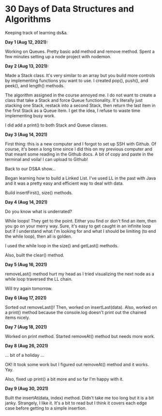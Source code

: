 # 30 Days of Data Structures and Algorithms
Keeping track of learning ds&a.  

**Day 1 (Aug 12, 2021):**  

Working on Queues. Pretty basic add method and remove method. Spent a few minutes setting up a node project with nodemon.

**Day 2 (Aug 13, 2021):**

Made a Stack class. It's very similar to an array but you build more controls by implementing functions you want to use. I created  pop(), push(), and peek(), and length() methods. 

The algorithm assigned in the course annoyed me. I do not want to create a class that take a Stack and force Queue functionality. It's literally just stacking one Stack, restack into a second Stack, then return the last item in the first Stack as a Queue item. I get the idea, I refuse to waste time implementing busy work. 

I did add a print() to both Stack and Queue classes.

**Day 3 (Aug 14, 2021)**

First thing: this is a new computer and I forgot to set up SSH with Github. Of course, it's been a long time since I did this on my previous computer and that meant some reading in the Github docs. A bit of copy and paste in the terminal and voila! I can upload to Github!

Back to our DS&A show...

Began learning how to build a Linked List. I've used LL in the past with Java and it was a pretty easy and efficient way to deal with data.

Build insertFirst(), size() methods.

**Day 4 (Aug 14, 2021)**

Do you know what is underrated?

While loops! They get to the point. Either you find or don't find an item, then you go on your merry way. Sure, it's easy to get caught in an infinite loop but if I understand what I'm looking for and what I should be limiting (to end the while loop), then all is golden. 

I used the while loop in the size() and getLast() methods.

Also, built the clear() method.

**Day 5 (Aug 16, 2021)**

removeLast() method hurt my head as I tried visualizing the next node as a while loop traversed the LL chain.

Will try again tomorrow.

**Day 6 (Aug 17, 2021)**

Sorted out removeLast()! Then, worked on insertLast(data). Also, worked on a print() method because the console.log doesn't print out the chained items nicely. 

**Day 7 (Aug 18, 2021)**

Worked on print method. Started removeAt() method but needs more work.

**Day 8 (Aug 26, 2021)**

... bit of a holiday ...

OK! It took some work but I figured out removeAt() method and it works. Yay. 

Also, fixed up print() a bit more and so far I'm happy with it.


**Day 9 (Aug 30, 2021)**

Built the insertAt(data, index) method. Didn't take me too long but it is a bit janky. Strangely, I like it. It's a bit to read but I think it covers each edge case before getting to a simple insertion. 




